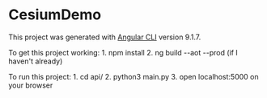 # CesiumDemo

This project was generated with [Angular CLI](https://github.com/angular/angular-cli) version 9.1.7.

To get this project working:
    1.  npm install
    2.  ng build --aot --prod (if I haven't already)

To run this project:
    1.  cd api/
    2. python3 main.py
    3.  open localhost:5000 on your browser
